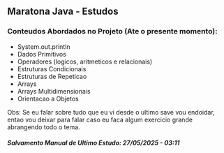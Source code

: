 ## Maratona Java - Estudos

### Conteudos Abordados no Projeto (Ate o presente momento):
- System.out.println
- Dados Primitivos
- Operadores (logicos, aritmeticos e relacionais)
- Estruturas Condicionais
- Estruturas de Repeticao
- Arrays
- Arrays Multidimensionais
- Orientacao a Objetos

Obs: Se eu falar sobre tudo que eu vi desde o ultimo save vou endoidar, entao vou deixar para falar caso eu faca algum exercicio grande abrangendo todo o tema.
#### *Salvamento Manual de Ultimo Estudo: 27/05/2025 - 03:11*